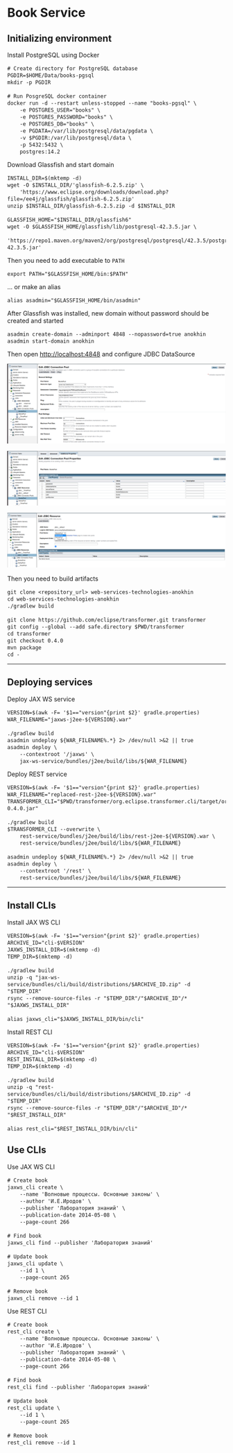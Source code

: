 # Book Service

## Initializing environment

Install PostgreSQL using Docker

```shell
# Create directory for PostgreSQL database
PGDIR=$HOME/Data/books-pgsql
mkdir -p PGDIR

# Run PosgreSQL docker container
docker run -d --restart unless-stopped --name "books-pgsql" \
    -e POSTGRES_USER="books" \
    -e POSTGRES_PASSWORD="books" \
    -e POSTGRES_DB="books" \
    -e PGDATA=/var/lib/postgresql/data/pgdata \
    -v $PGDIR:/var/lib/postgresql/data \
    -p 5432:5432 \
    postgres:14.2
```

Download Glassfish and start domain

```shell
INSTALL_DIR=$(mktemp -d)
wget -O $INSTALL_DIR/'glassfish-6.2.5.zip' \
    'https://www.eclipse.org/downloads/download.php?file=/ee4j/glassfish/glassfish-6.2.5.zip'
unzip $INSTALL_DIR/glassfish-6.2.5.zip -d $INSTALL_DIR

GLASSFISH_HOME="$INSTALL_DIR/glassfish6"
wget -O $GLASSFISH_HOME/glassfish/lib/postgresql-42.3.5.jar \
    'https://repo1.maven.org/maven2/org/postgresql/postgresql/42.3.5/postgresql-42.3.5.jar'
```

Then you need to add executable to `PATH`

```shell
export PATH="$GLASSFISH_HOME/bin:$PATH"
```

... or make an alias
```shell
alias asadmin="$GLASSFISH_HOME/bin/asadmin"
```

After Glassfish was installed, new domain without password should be created and started

```shell
asadmin create-domain --adminport 4848 --nopassword=true anokhin
asadmin start-domain anokhin
```

Then open <http://localhost:4848> and configure JDBC DataSource

![Glassfish Books Pool properties](docs/img/glassfish_books_pool.png)

![Glassfish Books Pool properties](docs/img/glassfish_books_pool_additional_properties.png)

![Glassfish default JDBC resource](docs/img/glassfish_default_jdbc_resource.png)

Then you need to build artifacts

```shell
git clone <repository_url> web-services-technologies-anokhin
cd web-services-technologies-anokhin
./gradlew build

git clone https://github.com/eclipse/transformer.git transformer
git config --global --add safe.directory $PWD/transformer
cd transformer
git checkout 0.4.0
mvn package
cd -
```

---

## Deploying services

Deploy JAX WS service

```shell
VERSION=$(awk -F= '$1=="version"{print $2}' gradle.properties)
WAR_FILENAME="jaxws-j2ee-${VERSION}.war"

./gradlew build
asadmin undeploy ${WAR_FILENAME%.*} 2> /dev/null >&2 || true
asadmin deploy \
    --contextroot '/jaxws' \
    jax-ws-service/bundles/j2ee/build/libs/${WAR_FILENAME}
```

Deploy REST service

```shell
VERSION=$(awk -F= '$1=="version"{print $2}' gradle.properties)
WAR_FILENAME="replaced-rest-j2ee-${VERSION}.war"
TRANSFORMER_CLI="$PWD/transformer/org.eclipse.transformer.cli/target/org.eclipse.transformer.cli-0.4.0.jar"

./gradlew build
$TRANSFORMER_CLI --overwrite \
    rest-service/bundles/j2ee/build/libs/rest-j2ee-${VERSION}.war \
    rest-service/bundles/j2ee/build/libs/${WAR_FILENAME}
    
asadmin undeploy ${WAR_FILENAME%.*} 2> /dev/null >&2 || true
asadmin deploy \
    --contextroot '/rest' \
    rest-service/bundles/j2ee/build/libs/${WAR_FILENAME}
```

---

## Install CLIs

Install JAX WS CLI
```shell
VERSION=$(awk -F= '$1=="version"{print $2}' gradle.properties)
ARCHIVE_ID="cli-$VERSION"
JAXWS_INSTALL_DIR=$(mktemp -d)
TEMP_DIR=$(mktemp -d)

./gradlew build
unzip -q "jax-ws-service/bundles/cli/build/distributions/$ARCHIVE_ID.zip" -d "$TEMP_DIR"
rsync --remove-source-files -r "$TEMP_DIR"/"$ARCHIVE_ID"/* "$JAXWS_INSTALL_DIR"

alias jaxws_cli="$JAXWS_INSTALL_DIR/bin/cli"
```

Install REST CLI
```shell
VERSION=$(awk -F= '$1=="version"{print $2}' gradle.properties)
ARCHIVE_ID="cli-$VERSION"
REST_INSTALL_DIR=$(mktemp -d)
TEMP_DIR=$(mktemp -d)

./gradlew build
unzip -q "rest-service/bundles/cli/build/distributions/$ARCHIVE_ID.zip" -d "$TEMP_DIR"
rsync --remove-source-files -r "$TEMP_DIR"/"$ARCHIVE_ID"/* "$REST_INSTALL_DIR"

alias rest_cli="$REST_INSTALL_DIR/bin/cli"
```

## Use CLIs

Use JAX WS CLI
```shell
# Create book
jaxws_cli create \
    --name 'Волновые процессы. Основные законы' \
    --author 'И.Е.Иродов' \
    --publisher 'Лаборатория знаний' \
    --publication-date 2014-05-08 \
    --page-count 266

# Find book
jaxws_cli find --publisher 'Лаборатория знаний'

# Update book
jaxws_cli update \
    --id 1 \
    --page-count 265
    
# Remove book
jaxws_cli remove --id 1
```

Use REST CLI
```shell
# Create book
rest_cli create \
    --name 'Волновые процессы. Основные законы' \
    --author 'И.Е.Иродов' \
    --publisher 'Лаборатория знаний' \
    --publication-date 2014-05-08 \
    --page-count 266

# Find book
rest_cli find --publisher 'Лаборатория знаний'

# Update book
rest_cli update \
    --id 1 \
    --page-count 265
    
# Remove book
rest_cli remove --id 1
```
